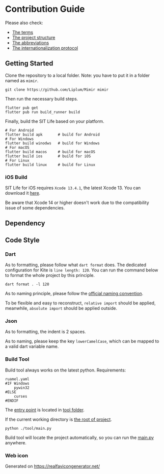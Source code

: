 # Contribution Guide

Please also check:

- [The terms](TERM.md)
- [The project structure](STRUCTURE.MD)
- [The abbreviations](ABBREVIATION.md)
- [The internationalization protocol](I18N_PROTOCOL.md)

## Getting Started

Clone the repository to a local folder.
Note: you have to put it in a folder named as `mimir`.

``` shell
git clone https://github.com/Liplum/Mimir mimir
```

Then run the necessary build steps.

``` shell
flutter pub get
flutter pub run build_runner build
```

Finally, build the SIT Life based on your platform.

```shell
# For Android
flutter build apk       # build for Android
# For Windows
flutter build winodws   # build for Windows
# For macOS
flutter build macos     # build for macOS
flutter build ios       # build for iOS
# For Linux
flutter build linux     # build for Linux
```

### iOS Build

SIT Life for iOS requires `Xcode 13.4.1`, the latest Xcode 13.
You can download it [here](https://developer.apple.com/download/all/?q=Xcode%2013.4.1).

Be aware that Xcode 14 or higher doesn't work due to the compatibility issue of some dependencies.

## Dependency

## Code Style

### Dart

As to formatting, please follow what `dart format` does.
The dedicated configuration for Kite is `line length: 120`.
You can run the command below to format the whole project by this principle.

```shell
dart format . -l 120
```

As to naming principle, please follow
the [official naming convention](https://dart.dev/guides/language/effective-dart/style).

To be flexible and easy to reconstruct,
`relative import` should be applied, meanwhile, `absolute import` should be applied outside.

### Json

As to formatting, the indent is 2 spaces.

As to naming, please keep the key `lowerCamelCase`,
which can be mapped to a valid dart variable name.

### Build Tool

Build tool always works on the latest python.
Requirements:

```
ruamel.yaml
#IF Windows
    pywin32
#ELSE
    curses
#ENDIF
```

The [entry point](/tool/main.py) is located in [tool folder](/tool).

If the current working directory is [the root of project](..).

```shell
python ./tool/main.py
```

Build tool will locate the project automatically,
so you can run the [main.py](/tool/main.py) anywhere.


### Web icon
Generated on https://realfavicongenerator.net/
